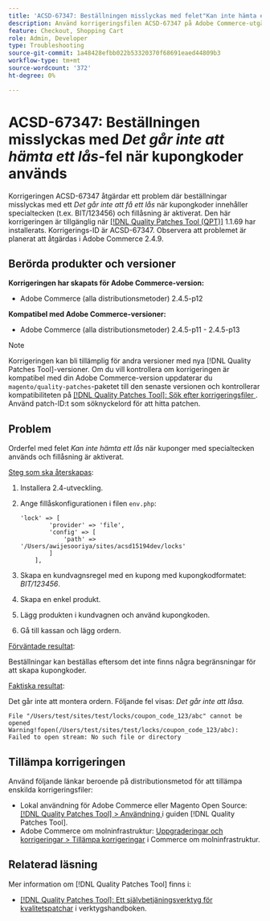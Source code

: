 ```yaml
---
title: 'ACSD-67347: Beställningen misslyckas med felet"Kan inte hämta ett lås" när kupongkoder används'
description: Använd korrigeringsfilen ACSD-67347 på Adobe Commerce-utgåvan om beställningarna misslyckas med felet"Kan inte hämta ett lås" när kupongkoderna innehåller specialtecken (t.ex. BIT/123456) och fillåsning är aktiverat.
feature: Checkout, Shopping Cart
role: Admin, Developer
type: Troubleshooting
source-git-commit: 1a48428efbb022b53320370f68691eaed44809b3
workflow-type: tm+mt
source-wordcount: '372'
ht-degree: 0%

---
```



# ACSD-67347: Beställningen misslyckas med *Det går inte att hämta ett lås*-fel när kupongkoder används

Korrigeringen ACSD-67347 åtgärdar ett problem där beställningar misslyckas med ett *Det går inte att få ett lås* när kupongkoder innehåller specialtecken (t.ex. BIT/123456) och fillåsning är aktiverat. Den här korrigeringen är tillgänglig när [[!DNL Quality Patches Tool (QPT)]](/help/tools/quality-patches-tool/quality-patches-tool-to-self-serve-quality-patches.md) 1.1.69 har installerats. Korrigerings-ID är ACSD-67347. Observera att problemet är planerat att åtgärdas i Adobe Commerce 2.4.9.

## Berörda produkter och versioner

**Korrigeringen har skapats för Adobe Commerce-version:**

* Adobe Commerce (alla distributionsmetoder) 2.4.5-p12

**Kompatibel med Adobe Commerce-versioner:**

* Adobe Commerce (alla distributionsmetoder) 2.4.5-p11 - 2.4.5-p13

>[!NOTE]
>
>Korrigeringen kan bli tillämplig för andra versioner med nya [!DNL Quality Patches Tool]-versioner. Om du vill kontrollera om korrigeringen är kompatibel med din Adobe Commerce-version uppdaterar du `magento/quality-patches`-paketet till den senaste versionen och kontrollerar kompatibiliteten på [[!DNL Quality Patches Tool]: Sök efter korrigeringsfiler ](https://experienceleague.adobe.com/tools/commerce-quality-patches/index.html). Använd patch-ID:t som söknyckelord för att hitta patchen.

## Problem

Orderfel med felet *Kan inte hämta ett lås* när kuponger med specialtecken används och fillåsning är aktiverat.

<u>Steg som ska återskapas</u>:

1. Installera 2.4-utveckling.
1. Ange fillåskonfigurationen i filen `env.php`:

   ```
   'lock' => [
           'provider' => 'file',
           'config' => [
               'path' => '/Users/awijesooriya/sites/acsd15194dev/locks'
           ]
       ],
   ```

1. Skapa en kundvagnsregel med en kupong med kupongkodformatet: *BIT/123456*.
1. Skapa en enkel produkt.
1. Lägg produkten i kundvagnen och använd kupongkoden.
1. Gå till kassan och lägg ordern.

<u>Förväntade resultat</u>:

Beställningar kan beställas eftersom det inte finns några begränsningar för att skapa kupongkoder.

<u>Faktiska resultat</u>:

Det går inte att montera ordern. Följande fel visas: *Det går inte att låsa.*

```
File "/Users/test/sites/test/locks/coupon_code_123/abc" cannot be opened Warning!fopen(/Users/test/sites/test/locks/coupon_code_123/abc): Failed to open stream: No such file or directory
```

## Tillämpa korrigeringen

Använd följande länkar beroende på distributionsmetod för att tillämpa enskilda korrigeringsfiler:

* Lokal användning för Adobe Commerce eller Magento Open Source: [[!DNL Quality Patches Tool] > Användning ](/help/tools/quality-patches-tool/usage.md) i guiden [!DNL Quality Patches Tool].
* Adobe Commerce om molninfrastruktur: [Uppgraderingar och korrigeringar > Tillämpa korrigeringar](https://experienceleague.adobe.com/docs/commerce-cloud-service/user-guide/develop/upgrade/apply-patches.html) i Commerce om molninfrastruktur.

## Relaterad läsning

Mer information om [!DNL Quality Patches Tool] finns i:

* [[!DNL Quality Patches Tool]: Ett självbetjäningsverktyg för kvalitetspatchar](/help/tools/quality-patches-tool/quality-patches-tool-to-self-serve-quality-patches.md) i verktygshandboken.
